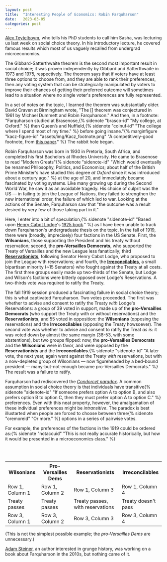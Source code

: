 ```yaml
---
layout: post
title:  "Interesting People of Economics: Robin Farquharson"
date:   2023-03-05
categories: post
---
```


[Alex Teytelboym](https://t8el.com/), who tells his PhD students to call him Sasha, was lecturing us last week on social choice theory. In his introductory lecture, he covered famous results which most of us vaguely recalled from undergrad microeconomics.

The Gibbard-Satterthwaite theorem is the second most important result in social choice; it was proven independently by Gibbard and Satterthwaite in 1973 and 1975, respectively. The theorem says that if voters have at least three options to choose from, and they are able to rank their preferences, then any voting system that can be strategically manipulated by voters to improve their chances of getting their preferred outcome will sometimes lead to a situation where no single voter's preferences are fully represented. 

In a set of notes on the topic, I learned the theorem was substantially older. David Craven at Birmingham wrote, "The [] theorem was conjectured in 1961 by Michael Dummett and Robin Farquharson." And then, in a footnote: "Farquharson studied at Brasenose,{% sidenote "brasco-id" "My college, at Oxford." %} then Queen’s and Nuffield,{% sidenote "colnuf-id" "The college where I spend most of my time." %} before going insane."{% marginfigure "kacz-figure-id" "assets/img/Kacz_footnote.png" "A competitively-good footnote, from [this paper](https://www.jstor.org/stable/27643011)." %} The rabbit hole began.

Robin Farquharson was born in 1930 in Pretoria, South Africa, and completed his first Bachelors at Rhodes University. He came to Brasenose to read "Modern Greats"{% sidenote "sidenote-id" "Which would eventually be renamed Philosophy, Politics, and Economics; about half of the British Prime Minister's have studied this degree *at Oxford* since it was introduced about a century ago." %} at the age of 20, and immediately became fascinated by voting systems. Like many growing up during the Second World War, he saw it as an avoidable tragedy. His choice of culprit was the US — in failing to join the League of Nations, they failed to strengthen the new international order, the failure of which led to war. Looking at the actions of the Senate, Farquharson saw that "the outcome was a result desired by very few of those taking part in it."

Here, I enter into a bit of speculation,{% sidenote "sidenote-id" "Based upon [Henry Cabot Lodge](https://en.wikipedia.org/wiki/Henry_Cabot_Lodge)'s [1925 book](https://www.amazon.co.uk/Senate-League-Nations-Henry-Cabot/dp/1289346356)." %} as I have been unable to track down Farquharson's undergraduate thesis on the topic. In the fall of 1919, there were (broadly, imprecisely) four factions in the US Senate. First, the **Wilsonians**, those supporting the  President and his treaty without reservation; second, the  **pro-Versailles Democrats**, who supported the Treaty of Versailles and the new League less fanatically; third [**Reservationists**](https://en.wikipedia.org/wiki/Lodge_Reservations), following Senator Henry Cabot Lodge, who proposed to join the League with reservations; and fourth, the [**Irreconcilables**](https://en.wikipedia.org/wiki/Irreconcilables), a small bipartisan minority (~15 Senators) who fought against the Treaty at all costs. The first three groups easily made up two-thirds of the Senate, but Lodge and Wilson's factions were bitterly opposed over Lodge's Reservations. A two-thirds vote was required to ratify the Treaty. 

The fall 1919 session produced a fascinating failure in social choice theory; this is what captivated Farquharson. Two votes proceeded. The first was whether to advise and consent to ratify the Treaty *with* Lodge's Reservations: a group of 39 voted in support, made up of the **pro-Versailles Democrats** (who support the Treaty with or without reservations) and the **Reservationists**, and 55 voted in opposition: the **Wilsonians** (opposing the reservations) and the **Irreconcilables** (opposing the Treaty howsoever). The second vote was whether to advise and consent to ratify the Treat *as is*: it was voted down by almost the same margin (38-53, with some abstentions), but two groups flipped: now, the **pro-Versailles Democrats** and the **Wilsonians** were in favor, and were opposed by the **Reservationists** and the **Irreconcilables**.{% sidenote "sidenote-id" "A later vote, the next year, again went against the Treaty *with* reservations, but with a now-depleted group of Wilsonians — now figureheaded by a bed-bound president — many-but-not-enough became pro-Versailles Democrats." %} The result was a failure to ratify. 

Farquharson had rediscovered the *[Condorcet paradox](https://en.wikipedia.org/wiki/Condorcet_paradox)*. A common assumption in social choice theory is that individuals have transitive{% sidenote "sidenote-id" "If someone prefers option A to option B, and also prefers option B to option C, then they must prefer option A to option C." %} preferences. Even with this neat property, however, the amalgamation of these individual preferences might be *intransitive*. The paradox is best illustarted when people are forced to choose between three{% sidenote "oremoreid" "Or more." %} options in a series of pairwise votes. 

For example, the preferences of the factions in the 1919  could be ordered as:{% sidenote "notaccuid" "This is not really accurate historically, but how it would be presented in a microeconomics class." %} 

<br>

<br> 

<table>
  <tr>
    <th>Wilsonians</th>
    <th>Pro-Versailles Dems</th>
    <th>Reservationists</th>
    <th>Irreconcilables</th>
  </tr>
  <tr>
    <td class="wilsonians">Row 1, Column 1</td>
    <td class="pro-versailles-dems">Row 1, Column 2</td>
    <td class="reservationists">Row 1, Column 3</td>
    <td class="irreconcilables">Row 1, Column 4</td>
  </tr>
  <tr>
    <td class="wilsonians">Treaty passes</td>
    <td class="pro-versailles-dems">Treaty passes</td>
    <td class="reservationists">Treaty passes, with reservations</td>
    <td class="irreconcilables">Treaty doesn't pass</td>
  </tr>
  <tr>
    <td class="wilsonians">Row 3, Column 1</td>
    <td class="pro-versailles-dems">Row 3, Column 2</td>
    <td class="reservationists">Row 3, Column 3</td>
    <td class="irreconcilables">Row 3, Column 4</td>
  </tr>
</table>

(This is not the simplest possible example; the *pro-Versailles Dems* are unnecessary.)

[Adam Steiner](https://adamsteiner.uk/), an author interested in grunge history, was working on a book about Farquharson in the 2010s, but nothing came of it. 




